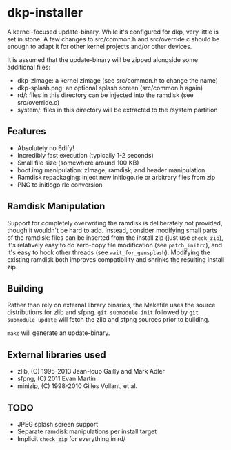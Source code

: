 dkp-installer
=============

A kernel-focused update-binary.  While it's configured for dkp, very little is
set in stone.  A few changes to src/common.h and src/override.c should be
enough to adapt it for other kernel projects and/or other devices.

It is assumed that the update-binary will be zipped alongside some additional
files:
- dkp-zImage: a kernel zImage (see src/common.h to change the name)
- dkp-splash.png: an optional splash screen (src/common.h again)
- rd/: files in this directory can be injected into the ramdisk (see
  src/override.c)
- system/: files in this directory will be extracted to the /system partition

Features
--------

- Absolutely no Edify!
- Incredibly fast execution (typically 1-2 seconds)
- Small file size (somewhere around 100 KB)
- boot.img manipulation: zImage, ramdisk, and header manipulation
- Ramdisk repackaging: inject new initlogo.rle or arbitrary files from zip
- PNG to initlogo.rle conversion

Ramdisk Manipulation
--------------------

Support for completely overwriting the ramdisk is deliberately not provided,
though it wouldn't be hard to add.  Instead, consider modifying small parts of
the ramdisk: files can be inserted from the install zip (just use
```check_zip```), it's relatively easy to do zero-copy file modification (see
```patch_initrc```), and it's easy to hook other threads (see
```wait_for_gensplash```).  Modifying the existing ramdisk both improves
compatibility and shrinks the resulting install zip.

Building
--------

Rather than rely on external library binaries, the Makefile uses the source
distributions for zlib and sfpng.  ```git submodule init``` followed by ```git
submodule update``` will fetch the zlib and sfpng sources prior to building.

```make``` will generate an update-binary.

External libraries used
-----------------------

- zlib, (C) 1995-2013 Jean-loup Gailly and Mark Adler
- sfpng, (C) 2011 Evan Martin
- minizip, (C) 1998-2010 Gilles Vollant, et al.

TODO
----
- JPEG splash screen support
- Separate ramdisk manipulations per install target
- Implicit ```check_zip``` for everything in rd/
